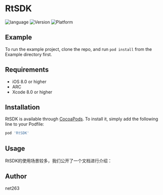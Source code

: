 # RtSDK

![language](https://img.shields.io/badge/language-Object--C-brightgreen)
![Version](https://img.shields.io/badge/Version-3.7.10-brightgreen)
![Platform](https://img.shields.io/badge/Platform-iOS-brightgreen)

## Example

To run the example project, clone the repo, and run `pod install` from the Example directory first.

## Requirements

 - iOS 8.0 or higher
 - ARC
 - Xcode 8.0 or higher
 
## Installation

RtSDK is available through [CocoaPods](https://cocoapods.org). To install
it, simply add the following line to your Podfile:

```ruby
pod 'RtSDK'
```
## Usage

RtSDK的使用场景较多，我们公开了一个文档进行介绍：


## Author

net263


